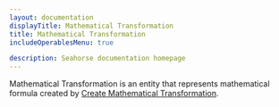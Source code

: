```yaml
---
layout: documentation
displayTitle: Mathematical Transformation
title: Mathematical Transformation
includeOperablesMenu: true

description: Seahorse documentation homepage
---
```


Mathematical Transformation is an entity that represents mathematical formula created by
[Create Mathematical Transformation](../operations/create_mathematical_transformation.html).
